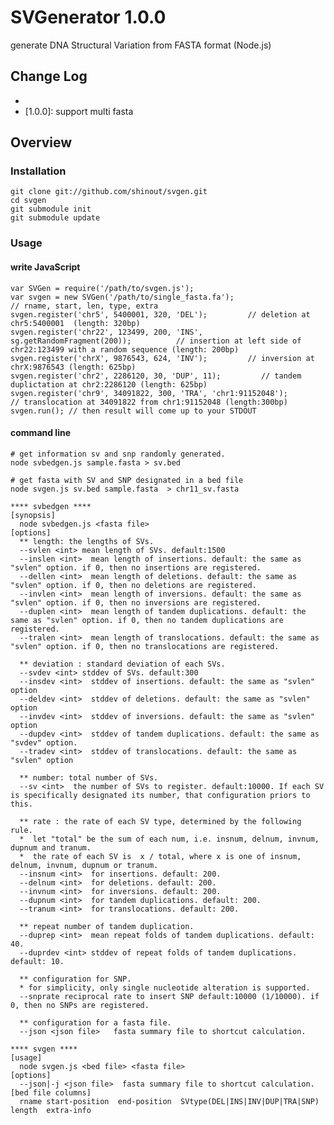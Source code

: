SVGenerator 1.0.0
==========
generate DNA Structural Variation from FASTA format (Node.js)

Change Log
----------------
* [0.1.0]: release
* [1.0.0]: support multi fasta

Overview
----------------
### Installation ###
    git clone git://github.com/shinout/svgen.git
    cd svgen
    git submodule init
    git submodule update

### Usage ###
#### write JavaScript ####
    var SVGen = require('/path/to/svgen.js');
    var svgen = new SVGen('/path/to/single_fasta.fa');
    // rname, start, len, type, extra
    svgen.register('chr5', 5400001, 320, 'DEL');         // deletion at chr5:5400001  (length: 320bp)
    svgen.register('chr22', 123499, 200, 'INS', sg.getRandomFragment(200));          // insertion at left side of chr22:123499 with a random sequence (length: 200bp)
    svgen.register('chrX', 9876543, 624, 'INV');         // inversion at chrX:9876543 (length: 625bp)
    svgen.register('chr2', 2286120, 30, 'DUP', 11);         // tandem duplictation at chr2:2286120 (length: 625bp)
    svgen.register('chr9', 34091822, 300, 'TRA', 'chr1:91152048');         // translocation at 34091822 from chr1:91152048 (length:300bp)
    svgen.run(); // then result will come up to your STDOUT

#### command line ####
    # get information sv and snp randomly generated.
    node svbedgen.js sample.fasta > sv.bed

    # get fasta with SV and SNP designated in a bed file
    node svgen.js sv.bed sample.fasta  > chr11_sv.fasta

    **** svbedgen ****
    [synopsis]
      node svbedgen.js <fasta file>
    [options]
      ** length: the lengths of SVs.
      --svlen <int> mean length of SVs. default:1500
      --inslen <int>  mean length of insertions. default: the same as "svlen" option. if 0, then no insertions are registered.
      --dellen <int>  mean length of deletions. default: the same as "svlen" option. if 0, then no deletions are registered.
      --invlen <int>  mean length of inversions. default: the same as "svlen" option. if 0, then no inversions are registered.
      --duplen <int>  mean length of tandem duplications. default: the same as "svlen" option. if 0, then no tandem duplications are registered.
      --tralen <int>  mean length of translocations. default: the same as "svlen" option. if 0, then no translocations are registered.

      ** deviation : standard deviation of each SVs.
      --svdev <int> stddev of SVs. default:300
      --insdev <int>  stddev of insertions. default: the same as "svlen" option
      --deldev <int>  stddev of deletions. default: the same as "svlen" option
      --invdev <int>  stddev of inversions. default: the same as "svlen" option
      --dupdev <int>  stddev of tandem duplications. default: the same as "svdev" option.
      --tradev <int>  stddev of translocations. default: the same as "svlen" option

      ** number: total number of SVs.
      --sv <int>  the number of SVs to register. default:10000. If each SV is specifically designated its number, that configuration priors to this.

      ** rate : the rate of each SV type, determined by the following rule.
      *  let "total" be the sum of each num, i.e. insnum, delnum, invnum, dupnum and tranum.
      *  the rate of each SV is  x / total, where x is one of insnum, delnum, invnum, dupnum or tranum.
      --insnum <int>  for insertions. default: 200.
      --delnum <int>  for deletions. default: 200.
      --invnum <int>  for inversions. default: 200.
      --dupnum <int>  for tandem duplications. default: 200.
      --tranum <int>  for translocations. default: 200.

      ** repeat number of tandem duplication.
      --duprep <int>  mean repeat folds of tandem duplications. default: 40.
      --duprdev <int> stddev of repeat folds of tandem duplications. default: 10.

      ** configuration for SNP.
      * for simplicity, only single nucleotide alteration is supported.
      --snprate reciprocal rate to insert SNP default:10000 (1/10000). if 0, then no SNPs are registered.

      ** configuration for a fasta file.
      --json <json file>   fasta summary file to shortcut calculation.

    **** svgen ****
    [usage]
      node svgen.js <bed file> <fasta file>
    [options]
      --json|-j <json file>  fasta summary file to shortcut calculation.
    [bed file columns]
      rname start-position  end-position  SVtype(DEL|INS|INV|DUP|TRA|SNP) length  extra-info
